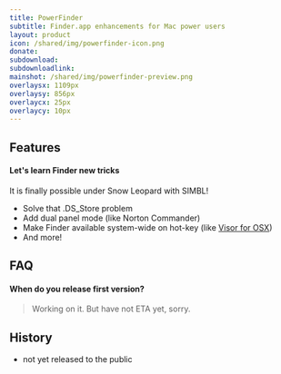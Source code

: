 ```yaml
---
title: PowerFinder
subtitle: Finder.app enhancements for Mac power users
layout: product
icon: /shared/img/powerfinder-icon.png
donate:
subdownload: 
subdownloadlink:
mainshot: /shared/img/powerfinder-preview.png
overlaysx: 1109px
overlaysy: 856px
overlaycx: 25px
overlaycy: 10px
---
```


## Features

#### Let's learn Finder new tricks

It is finally possible under Snow Leopard with SIMBL!

* Solve that .DS_Store problem
* Add dual panel mode (like Norton Commander)
* Make Finder available system-wide on hot-key (like <a href="http://visor.binaryage.com">Visor for OSX</a>)
* And more!

## FAQ

#### When do you release first version?
> Working on it. But have not ETA yet, sorry.

## History

  * not yet released to the public